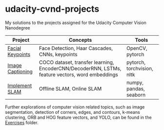 # udacity-cvnd-projects
My solutions to the projects assigned for the Udacity Computer Vision Nanodegree

Project | Concepts | Tools 
--- | --- | ---
[Facial Keypoints](P1_Facial_Keypoints) | Face Detection, Haar Cascades, CNNs, keypoints | OpenCV, pytorch
[Image Captioning](P2_Image_Captioning) |  COCO dataset, transfer learning, EncoderCNN/DecoderRNN, LSTMs, feature vectors, word embeddings | pytorch, torchvision, nltk
[Implement SLAM](P3_Implement_SLAM) | Offline SLAM, Online SLAM  | numpy, pandas, seaborn

Further explorations of computer vision related topics, such as image segmentation, detection of corners, edges, and contours, k-means clustering, ORB and HOG feature vectors, and YOLO, can be found in the [Exercises](CVND_Exercises) folder.

